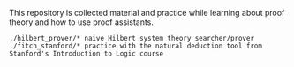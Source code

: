 This repository is collected material and practice while learning about proof theory and how to use proof assistants.

```
./hilbert_prover/* naive Hilbert system theory searcher/prover
./fitch_stanford/* practice with the natural deduction tool from Stanford's Introduction to Logic course
```
